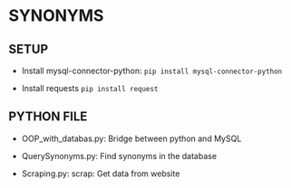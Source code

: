 # SYNONYMS
## SETUP

* Install mysql-connector-python:
    ```pip install mysql-connector-python```

* Install requests
    ```pip install request```

## PYTHON FILE

* OOP_with_databas.py: Bridge between python and MySQL

* QuerySynonyms.py: Find synonyms in the database

* Scraping.py: scrap: Get data from website


